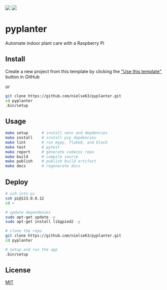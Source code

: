 [![](https://codecov.io/gh/nielse63/pyplanter/branch/master/graph/badge.svg)](https://codecov.io/gh/nielse63/pyplanter)
[![](https://img.shields.io/pypi/l/pyplanter.svg)](https://github.com/nielse63/pyplanter)

# pyplanter

Automate indoor plant care with a Raspberry Pi

## Install

Create a new project from this template by clicking the ["Use this template"](https://github.com/nielse63/pyplanter/generate) button in GitHub

_or_

```bash
git clone https://github.com/nielse63/pyplanter.git
cd pyplanter
.bin/setup
```

## Usage

```bash
make setup      # install venv and depdencies
make install    # install pip depdencies
make lint       # run mypy, flake8, and black
make test       # pytest
make report     # generate codecov repo
make build      # compile source
make publish    # publish build artifact
make docs       # regenerate docs
```

## Deploy

```bash
# ssh into pi
ssh pi@123.0.0.12
cd ~

# update dependenies
sudo apt-get update -y
sudo apt-get install libgpiod2 -y

# clone the repo
git clone https://github.com/nielse63/pyplanter.git
cd pyplanter

# setup and run the app
.bin/setup
```

## License

[MIT](LICENSE)
